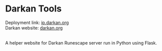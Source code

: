 <h1>Darkan Tools</h1>
Deployment link: <a href="https://ip.darkan.org/">ip.darkan.org</a><br>
Darkan website: <a href="https://darkan.org/">darkan.org</a><br><br>

A helper website for Darkan Runescape server run in Python using Flask.
